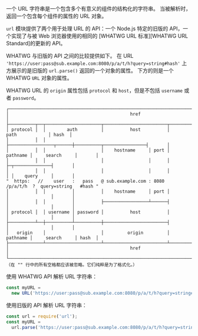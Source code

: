 
一个 URL 字符串是一个包含多个有意义的组件的结构化的字符串。
当被解析时，返回一个包含每个组件的属性的 URL 对象。

`url` 模块提供了两个用于处理 URL 的 API：一个 Node.js 特定的旧版的 API，一个实现了与被 Web 浏览器使用的相同的 [WHATWG URL 标准][WHATWG URL Standard]的更新的 API。

WHATWG 与旧版的 API 之间的比较提供如下。
在 URL `'https://user:pass@sub.example.com:8080/p/a/t/h?query=string#hash'` 上方展示的是旧版的 `url.parse()` 返回的一个对象的属性。
下方的则是一个 WHATWG `URL` 对象的属性。

WHATWG URL 的 `origin` 属性包括 `protocol` 和 `host`，但是不包括 `username` 或者 `password`。

```text
┌────────────────────────────────────────────────────────────────────────────────────────────────┐
│                                              href                                              │
├──────────┬──┬─────────────────────┬────────────────────────┬───────────────────────────┬───────┤
│ protocol │  │        auth         │          host          │           path            │ hash  │
│          │  │                     ├─────────────────┬──────┼──────────┬────────────────┤       │
│          │  │                     │    hostname     │ port │ pathname │     search     │       │
│          │  │                     │                 │      │          ├─┬──────────────┤       │
│          │  │                     │                 │      │          │ │    query     │       │
"  https:   //    user   :   pass   @ sub.example.com : 8080   /p/a/t/h  ?  query=string   #hash "
│          │  │          │          │    hostname     │ port │          │                │       │
│          │  │          │          ├─────────────────┴──────┤          │                │       │
│ protocol │  │ username │ password │          host          │          │                │       │
├──────────┴──┼──────────┴──────────┼────────────────────────┤          │                │       │
│   origin    │                     │         origin         │ pathname │     search     │ hash  │
├─────────────┴─────────────────────┴────────────────────────┴──────────┴────────────────┴───────┤
│                                              href                                              │
└────────────────────────────────────────────────────────────────────────────────────────────────┘
（在 "" 行中的所有空格都应该被忽略。它们纯粹是为了格式化。）
```

使用 WHATWG API 解析 URL 字符串：

```js
const myURL =
  new URL('https://user:pass@sub.example.com:8080/p/a/t/h?query=string#hash');
```

使用旧版的 API 解析 URL 字符串：

```js
const url = require('url');
const myURL =
  url.parse('https://user:pass@sub.example.com:8080/p/a/t/h?query=string#hash');
```


